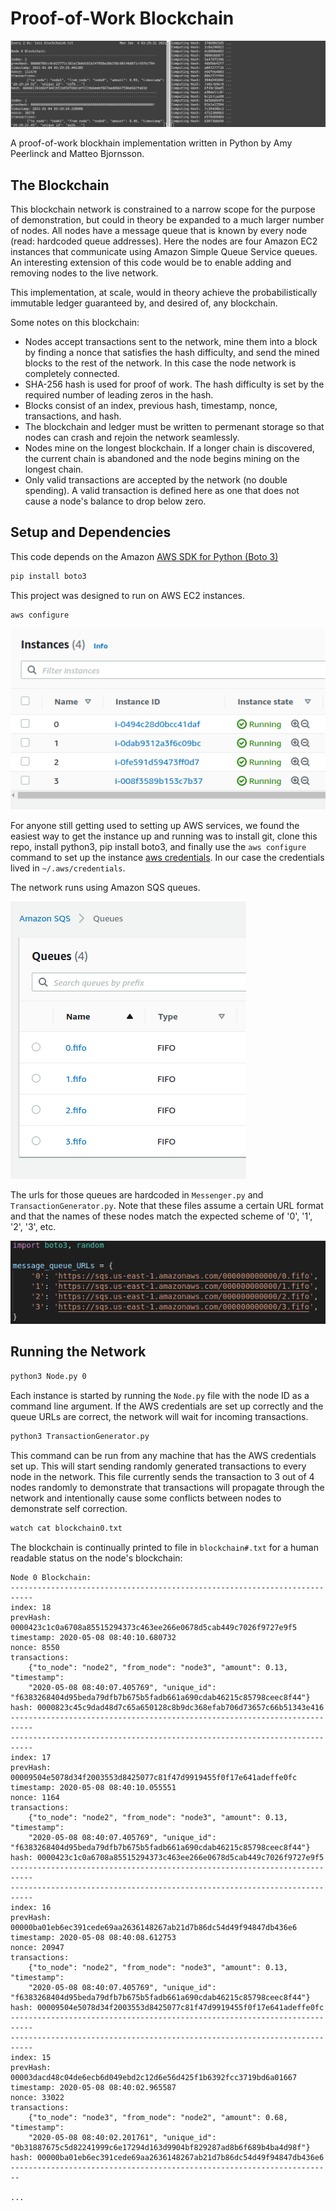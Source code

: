 # Proof-of-Work Blockchain

![demo](img/blockchainDemo.gif)

A proof-of-work blockhain implementation written in Python by Amy Peerlinck and Matteo Bjornsson.

**The Blockchain**
---
This blockchain network is constrained to a narrow scope for the purpose of demonstration, but could in theory be expanded to a much larger number of nodes. All nodes have a message queue that is known by every node (read: hardcoded queue addresses). Here the nodes are four Amazon EC2 instances that communicate using Amazon Simple Queue Service queues. An interesting extension of this code would be to enable adding and removing nodes to the live network. 

This implementation, at scale, would in theory achieve the  probabilistically immutable ledger guaranteed by, and desired of, any blockchain. 

Some notes on this blockchain:
* Nodes  accept transactions sent to the network, mine them into a block by finding a nonce that satisfies the hash difficulty, and send the mined blocks to the rest of the network. In this case the node network is completely connected. 
* SHA-256 hash is used for proof of work. The hash difficulty is set by the required number of leading zeros in the hash.
* Blocks consist of an index, previous hash, timestamp, nonce, transactions, and hash. 
* The blockchain and ledger must be written to permenant storage so that nodes can crash and rejoin the network seamlessly. 
* Nodes mine on the longest blockchain. If a longer chain is discovered, the current chain is abandoned and the node begins mining on the longest chain. 
* Only valid transactions are accepted by the network (no double spending). A valid transaction is defined here as one that does not cause a node's balance to drop below zero. 

**Setup and Dependencies**
---
This code depends on the Amazon [AWS SDK for Python (Boto 3)](https://aws.amazon.com/sdk-for-python/)
```bash
pip install boto3
```
This project was designed to run on AWS EC2 instances. 

```bash
aws configure
```

![ec2](img/ec2Instances.png)

For anyone still getting used to setting up AWS services, we found the easiest way to get the instance up and running was to install git, clone this repo, install python3, pip install boto3, and finally use the `aws configure` command to set up the instance [aws credentials](https://docs.aws.amazon.com/sdk-for-java/v1/developer-guide/setup-credentials.html). In our case the credentials lived in `~/.aws/credentials`. 

The network runs using Amazon SQS queues. 

![sqs queues](img/sqs.png)

The urls for those queues are hardcoded in `Messenger.py` and `TransactionGenerator.py`. Note that these files assume a certain URL format and that the names of these nodes match the expected scheme of '0', '1', '2', '3', etc. 

![sqs urls](img/messenger.png)

**Running the Network**
---
```bash
python3 Node.py 0
```
Each instance is started by running the `Node.py` file with the node ID as a command line argument. If the AWS credentials are set up correctly and the queue URLs are correct, the network will wait for incoming transactions. 

```bash
python3 TransactionGenerator.py
```
This command can be run from any machine that has the AWS credentials set up. This will start sending randomly generated transactions to every node in the network. This file currently sends the transaction to 3 out of 4 nodes randomly to demonstrate that transactions will propagate through the network and intentionally cause some conflicts between nodes to demonstrate self correction. 

```bash
watch cat blockchain0.txt
```
The blockchain is continually printed to file in `blockchain#.txt` for a human readable status on the node's blockchain:

```
Node 0 Blockchain: 
---------------------------------------------------------------------------
index: 18
prevHash: 0000423c1c0a6708a85515294373c463ee266e0678d5cab449c7026f9727e9f5
timestamp: 2020-05-08 08:40:10.680732
nonce: 8550
transactions:
	{"to_node": "node2", "from_node": "node3", "amount": 0.13, "timestamp":
    "2020-05-08 08:40:07.405769", "unique_id": "f6383268404d95beda79dfb7b675b5fadb661a690cdab46215c85798ceec8f44"}
hash: 0000823c45c9dad48d7c65a650128c8b9dc368efab706d73657c66b51343e416
---------------------------------------------------------------------------
---------------------------------------------------------------------------
index: 17
prevHash: 00009504e5078d34f2003553d8425077c81f47d9919455f0f17e641adeffe0fc
timestamp: 2020-05-08 08:40:10.055551
nonce: 1164
transactions:
	{"to_node": "node2", "from_node": "node3", "amount": 0.13, "timestamp": 
    "2020-05-08 08:40:07.405769", "unique_id": "f6383268404d95beda79dfb7b675b5fadb661a690cdab46215c85798ceec8f44"}
hash: 0000423c1c0a6708a85515294373c463ee266e0678d5cab449c7026f9727e9f5
---------------------------------------------------------------------------
---------------------------------------------------------------------------
index: 16
prevHash: 00000ba01eb6ec391cede69aa2636148267ab21d7b86dc54d49f94847db436e6
timestamp: 2020-05-08 08:40:08.612753
nonce: 20947
transactions:
	{"to_node": "node2", "from_node": "node3", "amount": 0.13, "timestamp": 
    "2020-05-08 08:40:07.405769", "unique_id": "f6383268404d95beda79dfb7b675b5fadb661a690cdab46215c85798ceec8f44"}
hash: 00009504e5078d34f2003553d8425077c81f47d9919455f0f17e641adeffe0fc
---------------------------------------------------------------------------
---------------------------------------------------------------------------
index: 15
prevHash: 00003dacd48c04de6ecb6d049ebd2c12d6e56d425f1b6392fcc3719bd6a01667
timestamp: 2020-05-08 08:40:02.965587
nonce: 33022
transactions:
	{"to_node": "node3", "from_node": "node2", "amount": 0.68, "timestamp": 
    "2020-05-08 08:40:02.201761", "unique_id": "0b31887675c5d82241999c6e17294d163d9904bf829287ad8b6f689b4ba4d98f"}
hash: 00000ba01eb6ec391cede69aa2636148267ab21d7b86dc54d49f94847db436e6
------------------------------------------------------------------------

...

```
